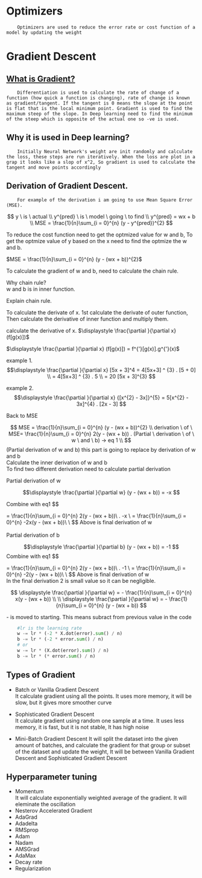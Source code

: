 # Optimizers
        Optimizers are used to reduce the error rate or cost function of a model by updating the weight

# Gradient Descent

## [What is Gradient?](!https://www.youtube.com/watch?v=Yu8Yv_izi3A&t=241s)
        Differentiation is used to calculate the rate of change of a function (how quick a function is changing), rate of change is known as gradient/tangent. If the tangent is 0 means the slope at the point is flat that is the local minimum point. Gradient is used to find the maximum steep of the slope. In Deep learning need to find the minimum of the steep which is opposite of the actual one so -ve is used.

## Why it is used in Deep learning?
        Initially Neural Network's weight are init randomly and calculate the loss, these steps are run iteratively. When the loss are plot in a grap it looks like a slop of x^2, So gradient is used to calculate the tangent and move points accordingly

## Derivation of Gradient Descent.
        For example of the derivation i am going to use Mean Square Error (MSE).
$$
y \  is \ actual \\  
y^{pred} \ is \ model \ going \ to find \\ 
y^{pred} = wx + b \\
MSE = \frac{1}{n}\sum_{i = 0}^{n} (y - y^{pred})^{2}
$$

To reduce the cost function need to get the optmized value for w and b, To get the optmize value of y based on the x need to find the optmize the w and b.

$MSE = \frac{1}{n}\sum_{i = 0}^{n} (y - (wx + b))^{2}$

To calculate the gradient of w and b, need to calculate the chain rule.

Why chain rule? \
 w and b is in inner function.

Explain chain rule. 

To calculate the derivate of x. 1st calculate the derivate of outer function, Then calculate the derivative of inner function and multiply them.

calculate the derivative of x. 
$\displaystyle \frac{\partial }{\partial x} (f[g(x)])$


$\displaystyle \frac{\partial }{\partial x} (f[g(x)]) =  f^{'}[g(x)].g^{'}(x)$  

example 1. 
$$\displaystyle \frac{\partial }{\partial x} [5x + 3]^4 =  4[5x+3] ^ {3} . [5 + 0] \\ 
= 4[5x+3] ^ {3} . 5  \\
= 20 [5x + 3]^{3}
$$

example 2. 
$$\displaystyle \frac{\partial }{\partial x} {[x^{2} - 3x]}^{5} =  5[x^{2} - 3x]^{4} . [2x - 3] $$

Back to MSE

$$
MSE = \frac{1}{n}\sum_{i = 0}^{n} (y - (wx + b))^{2} \\
derivation \ of \ MSE=  \frac{1}{n}\sum_{i = 0}^{n} 2(y - (wx + b)) . (Partial \ derivation \ of \ w \ and \ b) -> eq 1 \\
$$
(Partial derivation of w and b) this part is going to replace by derivation of w and b   
Calculate the inner derivation of w and b  
To find two different derivation need to calculate partial derivation  

Partial derivation of w

$$\displaystyle \frac{\partial }{\partial w} (y - (wx + b)) =  -x $$

Combine with eq1
$$

=  \frac{1}{n}\sum_{i = 0}^{n} 2(y - (wx + b))\ . -x \\
=  \frac{1}{n}\sum_{i = 0}^{n} -2x(y - (wx + b))\  \\
$$
Above is final derivation of w 
\
\
Partial derivation of b

$$\displaystyle \frac{\partial }{\partial b} (y - (wx + b)) =  -1 $$
Combine with eq1
$$

=  \frac{1}{n}\sum_{i = 0}^{n} 2(y - (wx + b))\ . -1 \\
=  \frac{1}{n}\sum_{i = 0}^{n} -2(y - (wx + b))\ \\
$$
Above is final derivation of w   
In the final derivation 2 is small value so it can be negligible.

$$
\displaystyle \frac{\partial }{\partial w} =  - \frac{1}{n}\sum_{i = 0}^{n} x(y - (wx + b)) \\
 \\
\displaystyle \frac{\partial }{\partial w} =   - \frac{1}{n}\sum_{i = 0}^{n} (y - (wx + b))
$$

\- is moved to starting. This means subract from previous value in the code

```python
    #lr is the learning rate
    w -= lr * (-2 * X.dot(error).sum() / n)
    b -= lr * (-2 * error.sum() / n)
    # or
    w -= lr * (X.dot(error).sum() / n)
    b -= lr * (* error.sum() / n)
```
## Types of Gradient
 - Batch or Vanilla Gradient Descent \
        It calculate gradient using all the points. It uses more memory, it will be slow, but it gives more smoother curve

 - Sophisticated Gradient Descent \
        It calculate gradient using random one sample at a time. It uses less memory, it is fast, but it is not stable, It has high noise

 - Mini-Batch Gradient Descent
        It will split the dataset into the given amount of batches, and calculate the gradient for that group or subset of the dataset and update the weight, It will be between Vanilla Gradient Descent and Sophisticated Gradient Descent

## Hyperparameter tuning
 - Momentum \
        It will calculate exponentially weighted average of the gradient. It will eleminate the oscillation
 - Nesterov Accelerated Gradient
 - AdaGrad
 - Adadelta
 - RMSprop
 - Adam
 - Nadam
 - AMSGrad
 - AdaMax
 - Decay rate
 - Regularization